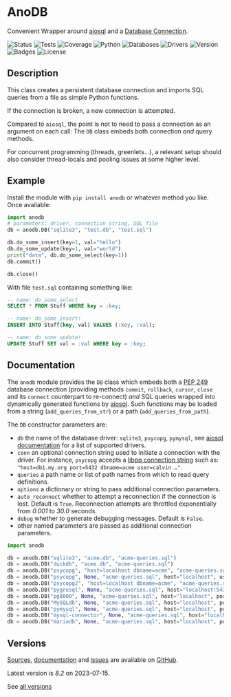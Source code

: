 # AnoDB

Convenient Wrapper around [aiosql](https://github.com/nackjicholson/aiosql)
and a [Database Connection](https://www.python.org/dev/peps/pep-0249).

![Status](https://github.com/zx80/anodb/actions/workflows/anodb-package.yml/badge.svg?branch=master&style=flat)
![Tests](https://img.shields.io/badge/tests-12%20✓-success)
![Coverage](https://img.shields.io/badge/coverage-100%25-success)
![Python](https://img.shields.io/badge/python-3-informational)
![Databases](https://img.shields.io/badge/databases-5-informational)
![Drivers](https://img.shields.io/badge/drivers-10-informational)
![Version](https://img.shields.io/pypi/v/anodb)
![Badges](https://img.shields.io/badge/badges-9-informational)
![License](https://img.shields.io/pypi/l/anodb?style=flat)

## Description

This class creates a persistent database connection and imports
SQL queries from a file as simple Python functions.

If the connection is broken, a new connection is attempted.

Compared to `aiosql`, the point is not to need to pass a connection
as an argument on each call: The `DB` class embeds both connection
*and* query methods.

For concurrent programming (threads, greenlets…), a relevant setup
should also consider thread-locals and pooling issues at some higher level.

## Example

Install the module with `pip install anodb` or whatever method you like.
Once available:

```python
import anodb
# parameters: driver, connection string, SQL file
db = anodb.DB("sqlite3", "test.db", "test.sql")

db.do_some_insert(key=1, val="hello")
db.do_some_update(key=1, val="world")
print("data", db.do_some_select(key=1))
db.commit()

db.close()
```

With file `test.sql` containing something like:

```sql
-- name: do_some_select
SELECT * FROM Stuff WHERE key = :key;

-- name: do_some_insert!
INSERT INTO Stuff(key, val) VALUES (:key, :val);

-- name: do_some_update!
UPDATE Stuff SET val = :val WHERE key = :key;
```

## Documentation

The `anodb` module provides the `DB` class which embeds both a
[PEP 249](https://peps.python.org/pep-0249/) database connection
(providing methods `commit`, `rollback`, `cursor`, `close` and
its `connect` counterpart to re-connect) *and* SQL queries wrapped
into dynamically generated functions by
[aiosql](https://pypi.org/project/aiosql/).
Such functions may be loaded from a string (`add_queries_from_str`) or a
path (`add_queries_from_path`).

The `DB` constructor parameters are:

- `db` the name of the database driver: `sqlite3`, `psycopg`, `pymysql`, see
  [aiosql documentation](https://nackjicholson.github.io/aiosql/database-driver-adapters.html)
  for a list of supported drivers.
- `conn` an optional connection string used to initiate a connection with the
  driver.
  For instance, `psycopg` accepts a
  [libpq connection string](https://www.postgresql.org/docs/current/libpq-connect.html#LIBPQ-CONNSTRING)
  such as: `"host=db1.my.org port=5432 dbname=acme user=calvin …"`.
- `queries` a path name or list of path names from which to read query
   definitions.
- `options` a dictionary or string to pass additional connection parameters.
- `auto_reconnect` whether to attempt a reconnection if the connection is lost.
  Default is `True`. Reconnection attempts are throttled exponentially from
  *0.001* to *30.0* seconds.
- `debug` whether to generate debugging messages.
  Default is `False`.
- other named parameters are passed as additional connection parameters.

```python
import anodb

db = anodb.DB("sqlite3", "acme.db", "acme-queries.sql")
db = anodb.DB("duckdb", "acme.db", "acme-queries.sql")
db = anodb.DB("psycopg", "host=localhost dbname=acme", "acme-queries.sql")
db = anodb.DB("psycopg", None, "acme-queries.sql", host="localhost", user="calvin", password="...", dbname="acme")
db = anodb.DB("psycopg2", "host=localhost dbname=acme", "acme-queries.sql")
db = anodb.DB("pygresql", None, "acme-queries.sql", host="localhost:5432", user="calvin", password="...", database="acme")
db = anodb.DB("pg8000", None, "acme-queries.sql", host="localhost", port=5432, user="calvin", password="...", database="acme")
db = anodb.DB("MySQLdb", None, "acme-queries.sql", host="localhost", port=3306, user="calvin", password="...", database="acme")
db = anodb.DB("pymysql", None, "acme-queries.sql", host="localhost", port=3306, user="calvin", password="...", database="acme")
db = anodb.DB("mysql-connector", None, "acme-queries.sql", host="localhost", port=3306, user="calvin", password="...", database="acme")
db = anodb.DB("mariadb", None, "acme-queries.sql", host="localhost", port=3306, user="calvin", password="...", database="acme")
```

## Versions

[Sources](https://github.com/zx80/anodb),
[documentation](https://zx80.github.io/anodb/) and
[issues](https://github.com/zx80/anodb/issues)
are available on [GitHub](https://github.com/).

Latest version is *8.2* on 2023-07-15.

See [all versions](VERSIONS.md)
